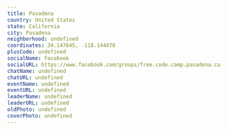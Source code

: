 ```yaml
---
title: Pasadena
country: United States
state: California
city: Pasadena
neighborhood: undefined
coordinates: 34.147645, -118.144478
plusCode: undefined
socialName: Facebook
socialURL: https://www.facebook.com/groups/free.code.camp.pasadena.ca
chatName: undefined
chatURL: undefined
eventName: undefined
eventURL: undefined
leaderName: undefined
leaderURL: undefined
oldPhoto: undefined
coverPhoto: undefined
---
```

